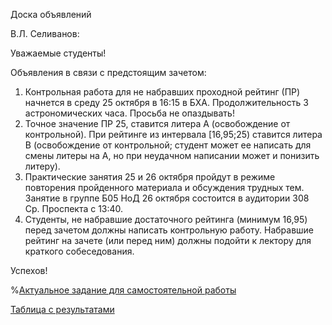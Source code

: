 Доска объявлений 

В.Л. Селиванов:

Уважаемые студенты!

Объявления в связи с предстоящим зачетом:
1) Контрольная работа для не набравших проходной рейтинг (ПР) начнется в среду 25 октября в 16:15 в БХА. Продолжительность 3 астрономических часа. Просьба не опаздывать!
2) Точное значение ПР 25, ставится литера А (освобождение от контрольной). При рейтинге из интервала [16,95;25) ставится литера В (освобождение от контрольной; студент может ее написать для смены литеры на А, но при неудачном написании может и понизить литеру).
3) Практические занятия 25 и 26 октября пройдут в режиме повторения пройденного материала и обсуждения трудных тем. Занятие в группе Б05 НоД  26 октября состоится в аудитории 308 Ср. Проспекта с 13:40.
4) Студенты, не набравшие достаточного рейтинга (минимум 16,95) перед зачетом должны написать контрольную работу. Набравшие рейтинг на зачете (или перед ним) должны подойти к лектору для краткого собеседования.

Успехов!

  

%[Актуальное задание для самостоятельной работы](https://docs.yandex.ru/docs/view?url=ya-%disk%3A%2F%2F%2Fdisk%2FTask7.pdf&name=Task7.pdf&uid=246453&nosw=1)



[Таблица с результатами](https://docs.google.com/spreadsheets/d/1evWp-Hhzs36jRN7MhpjcBVy7LAIIiQPZFxvZDyPBJHM/edit#gid=0)
